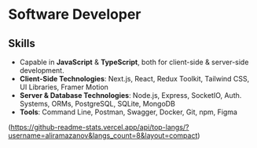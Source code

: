 # Software Developer

## Skills
- Capable in **JavaScript** & **TypeScript**, both for client-side & server-side development.
- **Client-Side Technologies**: Next.js, React, Redux Toolkit, Tailwind CSS, UI Libraries, Framer Motion
- **Server & Database Technologies**: Node.js, Express, SocketIO, Auth. Systems, ORMs, PostgreSQL, SQLite, MongoDB
- **Tools**: Command Line, Postman, Swagger, Docker, Git, npm, Figma

(https://github-readme-stats.vercel.app/api/top-langs/?username=aliramazanov&langs_count=8&layout=compact)
